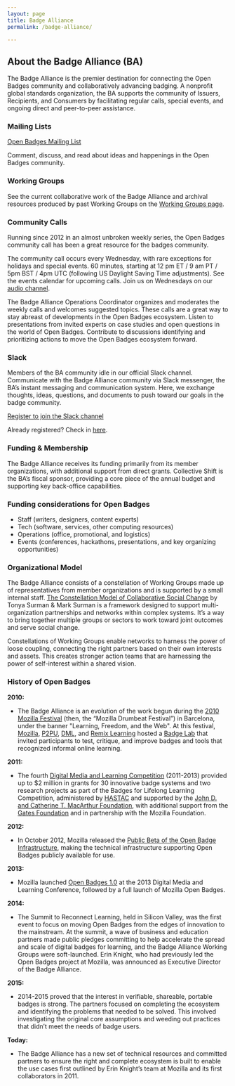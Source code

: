 ```yaml
---
layout: page
title: Badge Alliance
permalink: /badge-alliance/

---
```


<h2 class="title title-content" id="about">About the Badge Alliance (BA)</h2>


The Badge Alliance is the premier destination for connecting the Open Badges community and collaboratively advancing badging. A nonprofit global standards organization, the BA supports the community of Issuers, Recipients, and Consumers by facilitating regular calls, special events, and ongoing direct and peer-to-peer assistance. 

<h3 class="title title-secondary">Mailing Lists</h3>

[Open Badges Mailing List](https://groups.google.com/forum/#!forum/openbadges)

Comment, discuss, and read about ideas and happenings in the Open Badges community.

<h3 class="title title-secondary">Working Groups</h3>

See the current collaborative work of the Badge Alliance and archival resources produced by past Working Groups on the [Working Groups page](http://www.badgealliance.org/working-groups/).

<h3 class="title title-secondary">Community Calls</h3>

Running since 2012 in an almost unbroken weekly series, the Open Badges community call has been a great resource for the badges community. 

The community call occurs every Wednesday, with rare exceptions for holidays and special events. 60 minutes, starting at 12 pm ET / 9 am PT / 5pm BST / 4pm UTC (following US Daylight Saving Time adjustments). See the events calendar for upcoming calls. Join us on Wednesdays on our [audio channel](https://www.uberconference.com/badgealliance).

The Badge Alliance Operations Coordinator organizes and moderates the weekly calls and welcomes suggested topics. These calls are a great way to stay abreast of developments in the Open Badges ecosystem. Listen to presentations from invited experts on case studies and open questions in the world of Open Badges. Contribute to discussions identifying and prioritizing actions to move the Open Badges ecosystem forward. 

<h3 class="title title-secondary">Slack</h3>

Members of the BA community idle in our official Slack channel. Communicate with the Badge Alliance community via Slack messenger, the BA’s instant messaging and communication system. Here, we exchange thoughts, ideas, questions, and documents to push toward our goals in the badge community. 

[Register to join the Slack channel](http://bit.ly/badgealliance-slack-register)

Already registered? Check in [here](https://badgealliance.slack.com/messages/general/whats_new/).

<h3 class="title title-secondary">Funding & Membership</h3>

The Badge Alliance receives its funding primarily from its member organizations, with additional support from direct grants. Collective Shift is the BA’s fiscal sponsor, providing a core piece of the annual budget and supporting key back-office capabilities.

<h3 class="title title-secondary">Funding considerations for Open Badges</h3>

* Staff (writers, designers, content experts)
* Tech (software, services, other computing resources)
* Operations (office, promotional, and logistics)
* Events (conferences, hackathons, presentations, and key organizing opportunities)

<h3 class="title title-secondary">Organizational Model</h3>

The Badge Alliance consists of a constellation of Working Groups made up of representatives from member organizations and is supported by a small internal staff. [The Constellation Model of Collaborative Social Change](http://ink.library.smu.edu.sg/cgi/viewcontent.cgi?article=1010&context=lien_research) by Tonya Surman & Mark Surman is a framework designed to support multi-organization partnerships and networks within complex systems. It’s a way to bring together multiple groups or sectors to work toward joint outcomes and serve social change.

Constellations of Working Groups enable networks to harness the power of loose coupling, connecting the right partners based on their own interests and assets. This creates stronger action teams that are harnessing the power of self-interest within a shared vision.

<h3 class="title title-secondary">History of Open Badges</h3>

**2010:**

* The Badge Alliance is an evolution of the work begun during the [2010 Mozilla Festival](https://wiki.mozilla.org/Drumbeat/events/Festival) (then, the “Mozilla Drumbeat Festival”) in Barcelona, under the banner "Learning, Freedom, and the Web". At this festival, [Mozilla](http://www.mozilla.org/en-US/), [P2PU](https://p2pu.org/en/), [DML](http://dmlcentral.net/), and [Remix Learning](http://remixlearning.com/) hosted a [Badge Lab](https://wiki.mozilla.org/Drumbeat/events/Festival/program/activities#Badge_lab) that invited participants to test, critique, and improve badges and tools that recognized informal online learning.

**2011:**

* The fourth [Digital Media and Learning Competition](http://www.hastac.org/dml-competitions/2012) (2011-2013) provided up to $2 million in grants for 30 innovative badge systems and two research projects as part of the Badges for Lifelong Learning Competition, administered by [HASTAC](http://hastac.org/) and supported by the [John D. and Catherine T. MacArthur Foundation](http://www.macfound.org/), with additional support from the [Gates Foundation](http://www.gatesfoundation.org/) and in partnership with the Mozilla Foundation.

**2012:**

* In October 2012, Mozilla released the [Public Beta of the Open Badge Infrastructure](https://blog.mozilla.org/blog/2012/04/10/mozilla-open-badges-beta/), making the technical infrastructure supporting Open Badges publicly available for use.

**2013:**

* Mozilla launched [Open Badges 1.0](https://blog.mozilla.org/blog/2013/03/14/open_badges/) at the 2013 Digital Media and Learning Conference, followed by a full launch of Mozilla Open Badges.

**2014:**

* The Summit to Reconnect Learning, held in Silicon Valley, was the first event to focus on moving Open Badges from the edges of innovation to the mainstream. At the summit, a wave of business and education partners made public pledges committing to help accelerate the spread and scale of digital badges for learning, and the Badge Alliance Working Groups were soft-launched. Erin Knight, who had previously led the Open Badges project at Mozilla, was announced as Executive Director of the Badge Alliance.

**2015:**

* 2014-2015 proved that the interest in verifiable, shareable, portable badges is strong. The partners focused on completing the ecosystem and identifying the problems that needed to be solved. This involved investigating the original core assumptions and weeding out practices that didn’t meet the needs of badge users. 

**Today:**

* The Badge Alliance has a new set of technical resources and committed partners to ensure the right and complete ecosystem is built to enable the use cases first outlined by Erin Knight’s team at Mozilla and its first collaborators in 2011. 




